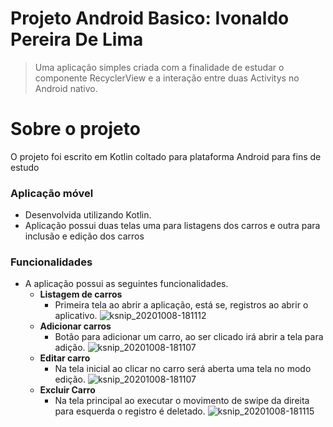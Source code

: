 # Projeto Android Basico: Ivonaldo Pereira De Lima

>Uma aplicação simples criada com a finalidade de estudar o componente RecyclerView e a interação entre duas Activitys no Android nativo.

# Sobre o projeto
O projeto foi escrito em Kotlin coltado para plataforma Android para fins de estudo

### Aplicação móvel
- Desenvolvida utilizando Kotlin.
- Aplicação possui duas telas uma para listagens dos carros e outra para inclusão e edição dos carros

### Funcionalidades
- A aplicação possui as seguintes funcionalidades.
    - **Listagem de carros**
        - Primeira tela ao abrir a aplicação, está se, registros ao abrir o aplicativo.
        ![ksnip_20201008-181112](https://user-images.githubusercontent.com/20007405/95514130-d7c74200-0991-11eb-9b1d-95d9142e1d1d.png)
    - **Adicionar carros**
        - Botão para adicionar um carro, ao ser clicado irá abrir a tela para adição.
        ![ksnip_20201008-181107](https://user-images.githubusercontent.com/20007405/95514308-1826c000-0992-11eb-8e37-72abb456bc96.png)
    - **Editar carro**
        - Na tela inicial ao clicar no carro será aberta uma tela no modo edição. 
        ![ksnip_20201008-181107](https://user-images.githubusercontent.com/20007405/95514308-1826c000-0992-11eb-8e37-72abb456bc96.png)
    - **Excluir Carro**
        - Na tela principal ao executar o movimento de swipe da direita para esquerda o registro é deletado.
        ![ksnip_20201008-181115](https://user-images.githubusercontent.com/20007405/95514362-2c6abd00-0992-11eb-9e7a-7e5edd3d32d3.png)

